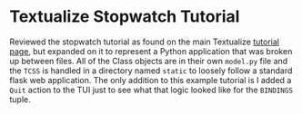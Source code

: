# Textualize Stopwatch Tutorial

Reviewed the stopwatch tutorial as found on the main Textualize [tutorial page](https://textual.textualize.io/tutorial/), but expanded on it to represent a Python application that was broken up between files. All of the Class objects are in their own `model.py` file and the `TCSS` is handled in a directory named `static` to loosely follow a standard flask web application. The only addition to this example tutorial is I added a `Quit` action to the TUI just to see what that logic looked like for the `BINDINGS` tuple.
